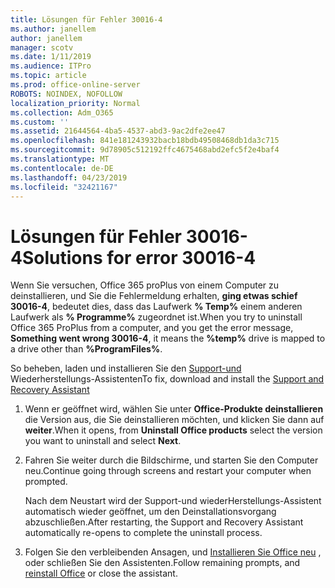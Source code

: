 ```yaml
---
title: Lösungen für Fehler 30016-4
ms.author: janellem
author: janellem
manager: scotv
ms.date: 1/11/2019
ms.audience: ITPro
ms.topic: article
ms.prod: office-online-server
ROBOTS: NOINDEX, NOFOLLOW
localization_priority: Normal
ms.collection: Adm_O365
ms.custom: ''
ms.assetid: 21644564-4ba5-4537-abd3-9ac2dfe2ee47
ms.openlocfilehash: 841e181243932bacb18bdb49508468db1da3c715
ms.sourcegitcommit: 9d78905c512192ffc4675468abd2efc5f2e4baf4
ms.translationtype: MT
ms.contentlocale: de-DE
ms.lasthandoff: 04/23/2019
ms.locfileid: "32421167"
---
```

# <a name="solutions-for-error-30016-4"></a><span data-ttu-id="c788b-102">Lösungen für Fehler 30016-4</span><span class="sxs-lookup"><span data-stu-id="c788b-102">Solutions for error 30016-4</span></span>


<span data-ttu-id="c788b-103">Wenn Sie versuchen, Office 365 proPlus von einem Computer zu deinstallieren, und Sie die Fehlermeldung erhalten, **ging etwas schief 30016-4**, bedeutet dies, dass das Laufwerk **% Temp%** einem anderen Laufwerk als **% Programme%** zugeordnet ist.</span><span class="sxs-lookup"><span data-stu-id="c788b-103">When you try to uninstall Office 365 ProPlus from a computer, and you get the error message, **Something went wrong 30016-4**, it means the **%temp%** drive is mapped to a drive other than **%ProgramFiles%**.</span></span>
  
<span data-ttu-id="c788b-104">So beheben, laden und installieren Sie den [Support-und](https://aka.ms/SARA-OfficeUninstall-Alchemy) Wiederherstellungs-Assistenten</span><span class="sxs-lookup"><span data-stu-id="c788b-104">To fix, download and install the [Support and Recovery Assistant](https://aka.ms/SARA-OfficeUninstall-Alchemy)</span></span>
  
1. <span data-ttu-id="c788b-105">Wenn er geöffnet wird, wählen Sie unter **Office-Produkte deinstallieren** die Version aus, die Sie deinstallieren möchten, und klicken Sie dann auf **weiter**.</span><span class="sxs-lookup"><span data-stu-id="c788b-105">When it opens, from **Uninstall Office products** select the version you want to uninstall and select **Next**.</span></span> 
    
2. <span data-ttu-id="c788b-106">Fahren Sie weiter durch die Bildschirme, und starten Sie den Computer neu.</span><span class="sxs-lookup"><span data-stu-id="c788b-106">Continue going through screens and restart your computer when prompted.</span></span>
    
    <span data-ttu-id="c788b-107">Nach dem Neustart wird der Support-und wiederHerstellungs-Assistent automatisch wieder geöffnet, um den Deinstallationsvorgang abzuschließen.</span><span class="sxs-lookup"><span data-stu-id="c788b-107">After restarting, the Support and Recovery Assistant automatically re-opens to complete the uninstall process.</span></span>
    
3. <span data-ttu-id="c788b-108">Folgen Sie den verbleibenden Ansagen, und [Installieren Sie Office neu](https://portal.office.com/OLS/MySoftware.aspx) , oder schließen Sie den Assistenten.</span><span class="sxs-lookup"><span data-stu-id="c788b-108">Follow remaining prompts, and [reinstall Office](https://portal.office.com/OLS/MySoftware.aspx) or close the assistant.</span></span> 
    

